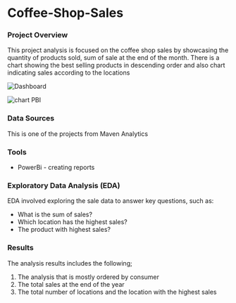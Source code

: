 

# Coffee-Shop-Sales

### Project Overview

This project analysis is focused on the coffee shop sales by showcasing the quantity of products sold, sum of sale at the end of the month. There is a chart showing the best selling products in descending order and also chart indicating sales according to the locations


![Dashboard](Chart.png)

![chart PBI](https://github.com/Eniola08/Coffee-Shop-Sales/assets/149273139/b34aa9ad-d527-4aa6-9e1a-777f84f21fa3)


### Data Sources

This is one of the projects from Maven Analytics

### Tools

- PowerBi - creating reports

### Exploratory Data Analysis (EDA)

EDA involved exploring the sale data to answer key questions, such as:

- What is the sum of sales?
- Which location has the highest sales?
- The product with highest sales?

### Results

The analysis results includes the following;

1. The analysis that is mostly ordered by consumer
2. The total sales at the end of the year
3. The total number of locations and the location with the highest sales 
